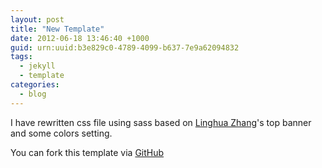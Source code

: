 ```yaml
--- 
layout: post
title: "New Template"
date: 2012-06-18 13:46:40 +1000
guid: urn:uuid:b3e829c0-4789-4099-b637-7e9a62094832
tags:
  - jekyll
  - template
categories:
  - blog
---
```


I have rewritten css file using sass based on [Linghua Zhang](http://lhzhang.com/)'s top banner and some colors setting.

You can fork this template via [GitHub](https://github.com/imdefr/imdefr.github.com)